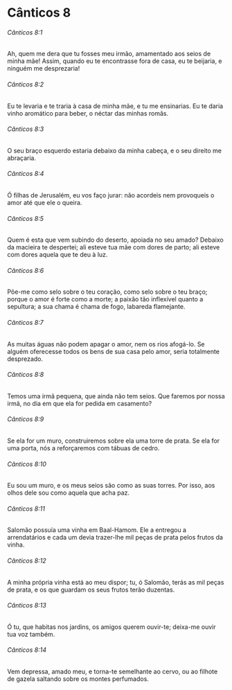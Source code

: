 # Cânticos 8

###### Cânticos 8:1

Ah, quem me dera que tu fosses meu irmão, amamentado aos seios de minha mãe! Assim, quando eu te encontrasse fora de casa, eu te beijaria, e ninguém me desprezaria!

###### Cânticos 8:2

Eu te levaria e te traria à casa de minha mãe, e tu me ensinarias. Eu te daria vinho aromático para beber, o néctar das minhas romãs.

###### Cânticos 8:3

O seu braço esquerdo estaria debaixo da minha cabeça, e o seu direito me abraçaria.

###### Cânticos 8:4

Ó filhas de Jerusalém, eu vos faço jurar: não acordeis nem provoqueis o amor até que ele o queira.

###### Cânticos 8:5

Quem é esta que vem subindo do deserto, apoiada no seu amado? Debaixo da macieira te despertei; ali esteve tua mãe com dores de parto; ali esteve com dores aquela que te deu à luz.

###### Cânticos 8:6

Põe-me como selo sobre o teu coração, como selo sobre o teu braço; porque o amor é forte como a morte; a paixão tão inflexível quanto a sepultura; a sua chama é chama de fogo, labareda flamejante.

###### Cânticos 8:7

As muitas águas não podem apagar o amor, nem os rios afogá-lo. Se alguém oferecesse todos os bens de sua casa pelo amor, seria totalmente desprezado.

###### Cânticos 8:8

Temos uma irmã pequena, que ainda não tem seios. Que faremos por nossa irmã, no dia em que ela for pedida em casamento?

###### Cânticos 8:9

Se ela for um muro, construiremos sobre ela uma torre de prata. Se ela for uma porta, nós a reforçaremos com tábuas de cedro.

###### Cânticos 8:10

Eu sou um muro, e os meus seios são como as suas torres. Por isso, aos olhos dele sou como aquela que acha paz.

###### Cânticos 8:11

Salomão possuía uma vinha em Baal-Hamom. Ele a entregou a arrendatários e cada um devia trazer-lhe mil peças de prata pelos frutos da vinha.

###### Cânticos 8:12

A minha própria vinha está ao meu dispor; tu, ó Salomão, terás as mil peças de prata, e os que guardam os seus frutos terão duzentas.

###### Cânticos 8:13

Ó tu, que habitas nos jardins, os amigos querem ouvir-te; deixa-me ouvir tua voz também.

###### Cânticos 8:14

Vem depressa, amado meu, e torna-te semelhante ao cervo, ou ao filhote de gazela saltando sobre os montes perfumados.

